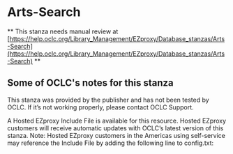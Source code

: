 # Arts-Search
** This stanza needs manual review at [https://help.oclc.org/Library_Management/EZproxy/Database_stanzas/Arts-Search](https://help.oclc.org/Library_Management/EZproxy/Database_stanzas/Arts-Search) **

## Some of OCLC's notes for this stanza

This stanza was provided by the publisher and has not been tested by OCLC. If it&rsquo;s not working properly, please contact OCLC Support.&nbsp;

A Hosted EZproxy Include File is available for this resource. Hosted EZproxy customers will receive automatic updates with OCLC&rsquo;s latest version of this stanza. Note: Hosted EZproxy customers in the Americas using self-service may reference the Include File by adding the following line to config.txt:

&nbsp;
